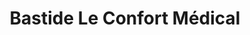 ---
title: "Bastide Le Confort Médical"
url: /aix-en-provence/bastide-le-confort-medical/
shop: approvisionnement médical
---